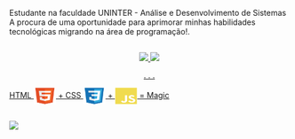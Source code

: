Estudante na faculdade UNINTER - Análise e Desenvolvimento de Sistemas
A procura de uma oportunidade para aprimorar minhas habilidades tecnológicas migrando na área de programação!.

##

<div align="center">
  <a href="https://github.com/sNanotek">
  <img height="165em" src="https://github-readme-stats.vercel.app/api?username=sNanotek&show_icons=true&theme=onedark&include_all_commits=true&count_private=true"/>
  <img height="165em" src="https://github-readme-stats.vercel.app/api/top-langs/?username=sNanotek&layout=compact&langs_count=7&theme=onedark"/>
  
  .
  .
  .
</div>

 
HTML <img align="center" alt="Rafa-HTML" height="30" width="40" src="https://raw.githubusercontent.com/devicons/devicon/master/icons/html5/html5-original.svg"> +
CSS <img align="center" alt="Rafa-CSS" height="30" width="40" src="https://raw.githubusercontent.com/devicons/devicon/master/icons/css3/css3-original.svg"> +
<img align="center" alt="Js" height="30" width="40" src="https://raw.githubusercontent.com/devicons/devicon/master/icons/javascript/javascript-plain.svg"> = Magic

  
  ##
  
 <a href = "mailto:cleiton_santos01@outlook.com"><img src="https://img.shields.io/badge/-Gmail-%23333?style=for-the-badge&logo=gmail&logoColor=red" target="_blank"></a>
